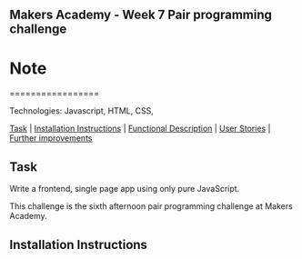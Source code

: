 ## Makers Academy - Week 7 Pair programming challenge

# Note
=================

Technologies: Javascript, HTML, CSS,

[Task](#Task) | [Installation Instructions](#Instructions) | [Functional Description](#Description) | [User Stories](#Stories) | [Further improvements](#improvements)

## Task

Write a frontend, single page app using only pure JavaScript.

This challenge is the sixth afternoon pair programming challenge at Makers Academy.

## <a name='Instructions'>Installation Instructions</a>

